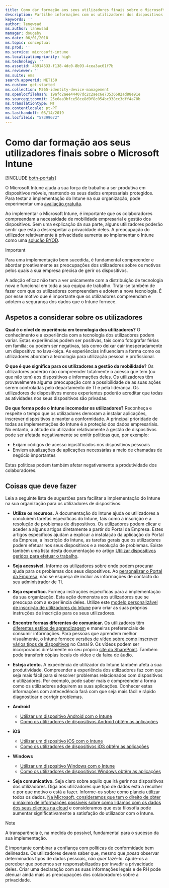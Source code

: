 ```yaml
---
title: Como dar formação aos seus utilizadores finais sobre o Microsoft Intune | Microsoft Intune
description: Partilhe informações com os utilizadores dos dispositivos para garantir o sucesso da sua implementação do Intune.
keywords: ''
author: lenewsad
ms.author: lanewsad
manager: dougeby
ms.date: 06/01/2018
ms.topic: conceptual
ms.prod: ''
ms.service: microsoft-intune
ms.localizationpriority: high
ms.technology: ''
ms.assetid: 48914533-f138-4dc0-8b93-4cea3ac61f7b
ms.reviewer: ''
ms.suite: ems
search.appverid: MET150
ms.custom: get-started
ms.collection: M365-identity-device-management
ms.openlocfilehash: 19afc2aee44407dc2c2aec6e73536682ad88e91e
ms.sourcegitcommit: 25e6aa3bfce58ce8d9f8c054bc338cc3dff4a78b
ms.translationtype: MT
ms.contentlocale: pt-PT
ms.lasthandoff: 03/14/2019
ms.locfileid: "57399672"
---
```

# <a name="how-to-educate-your-end-users-about-microsoft-intune"></a>Como dar formação aos seus utilizadores finais sobre o Microsoft Intune

[!INCLUDE [both-portals](./includes/note-for-both-portals.md)]

O Microsoft Intune ajuda a sua força de trabalho a ser produtiva em dispositivos móveis, mantendo os seus dados empresariais protegidos. Para testar a implementação do Intune na sua organização, pode experimentar uma [avaliação gratuita](app-sdk.md).

Ao implementar o Microsoft Intune, é importante que os colaboradores compreendam a necessidade de mobilidade empresarial e gestão dos dispositivos. Sem uma explicação da sua parte, alguns utilizadores poderão sentir que está a desrespeitar a privacidade deles. A preocupação do utilizador relativamente à privacidade aumenta ao implementar o Intune como uma [solução BYOD](/enterprise-mobility-security/solutions/byod-design-considerations-guide).

> [!Important]
> Para uma implementação bem sucedida, é fundamental compreender e abordar proativamente as preocupações dos utilizadores sobre os motivos pelos quais a sua empresa precisa de gerir os dispositivos.

A adoção eficaz não tem a ver unicamente com a distribuição de tecnologia nova e funcional em toda a sua equipa de trabalho. Trata-se também de fazer com que os utilizadores compreendam e adotem a nova tecnologia. É por esse motivo que é importante que os utilizadores compreendam e adotem a segurança dos dados que o Intune fornece. 

## <a name="things-to-consider-about-your-users"></a>Aspetos a considerar sobre os utilizadores

__Qual é o nível de experiência em tecnologia dos utilizadores?__ O conhecimento e a experiência com a tecnologia dos utilizadores podem variar. Estas experiências podem ser positivas, tais como fotografar férias em família; ou podem ser negativas, tais como deixar cair inesperadamente um dispositivo no lava-loiça. As experiências influenciam a forma como os utilizadores abordam a tecnologia para utilização pessoal e profissional.

__O que é que significa para os utilizadores a gestão da mobilidade?__ Os utilizadores poderão não compreender totalmente o acesso que tem (ou que não tem) aos dispositivos e informações deles. Os utilizadores têm provavelmente alguma preocupação com a possibilidade de as suas ações serem controladas pelo departamento de TI e pela liderança. Os utilizadores de dispositivos menos experientes poderão acreditar que todas as atividades nos seus dispositivos são privadas. 

__De que forma pode o Intune incomodar os utilizadores?__  Reconheça e respeite o tempo que os utilizadores demoram a instalar aplicações, inscrever dispositivos e manter a conformidade. A principal prioridade de todas as implementações do Intune é a proteção dos dados empresariais. No entanto, a atitude do utilizador relativamente à gestão de dispositivos pode ser afetada negativamente se emitir políticas que, por exemplo:  
* Exijam códigos de acesso injustificados nos dispositivos pessoais
* Enviem atualizações de aplicações necessárias a meio de chamadas de negócio importantes  

Estas políticas podem também afetar negativamente a produtividade dos colaboradores. 

## <a name="things-you-should-do"></a>Coisas que deve fazer

Leia a seguinte lista de sugestões para facilitar a implementação do Intune na sua organização para os utilizadores de dispositivos.

* __Utilize os recursos.__ A documentação do Intune ajuda os utilizadores a concluírem tarefas específicas do Intune, tais como a inscrição e a resolução de problemas de dispositivos. Os utilizadores podem clicar e aceder a alguns artigos diretamente a partir do Portal da Empresa. Estes artigos específicos ajudam a explicar a instalação da aplicação do Portal da Empresa, a inscrição do Intune, as tarefas gerais que os utilizadores podem efetuar nos seus dispositivos e a resolução de problemas. Existe também uma lista desta documentação no artigo [Utilizar dispositivos geridos para efetuar o trabalho](/intune-user-help/use-managed-devices-to-get-work-done).

* __Seja acessível.__ Informe os utilizadores sobre onde podem procurar ajuda para os problemas dos seus dispositivos. Ao [personalizar o Portal da Empresa](company-portal-customize.md), não se esqueça de incluir as informações de contacto do seu administrador de TI.

* __Seja específico.__ Forneça instruções específicas para a implementação da sua organização. Esta ação demonstra aos utilizadores que se preocupa com a experiência deles. Utilize este [modelo personalizável de inscrição de utilizadores do Intune](https://gallery.technet.microsoft.com/office/Intune-End-User-Enrollment-3a0c9b0c) para criar as suas próprias instruções de inscrição para os seus utilizadores.

* __Encontre formas diferentes de comunicar.__ Os utilizadores têm [diferentes estilos de aprendizagem](https://www.umassd.edu/dss/resources/facultystaff/howtoteachandaccommodate/howtoaccommodatedifferentlearningstyles/) e maneiras preferenciais de consumir informações. Para pessoas que aprendem melhor visualmente, o Intune fornece [versões de vídeo sobre como inscrever vários tipos de dispositivos](https://channel9.msdn.com/Series/IntuneEnrollment) no Canal 9. Os vídeos podem ser incorporados diretamente no seu próprio [site do SharePoint](https://support.office.com/article/Embed-a-video-from-Office-365-Video-59e19984-c34e-4be8-889b-f6fa93910581). Também pode transferir cópias locais do vídeo e da faixa de áudio.

* __Esteja atento.__ A experiência de utilizador do Intune também afeta a sua produtividade. Compreender a experiência dos utilizadores faz com que seja mais fácil para si resolver problemas relacionados com dispositivos e utilizadores. Por exemplo, pode saber mais e compreender a forma como os utilizadores adquirem as suas aplicações. Conhecer estas informações com antecedência fará com que seja mais fácil e rápido diagnosticar e corrigir problemas.

* **Android**
  * [Utilizar um dispositivo Android com o Intune](/intune-user-help/using-your-android-device-with-intune)
  * [Como os utilizadores de dispositivos Android obtêm as aplicações](end-user-apps-android.md)

* **iOS**
  * [Utilizar um dispositivo iOS com o Intune](/intune-user-help/using-your-ios-device-with-intune)
  * [Como os utilizadores de dispositivos iOS obtêm as aplicações](end-user-apps-ios.md)

* **Windows**
  * [Utilizar um dispositivo Windows com o Intune](/intune-user-help/using-your-windows-device-with-intune)
  * [Como os utilizadores de dispositivos Windows obtêm as aplicações](end-user-apps-windows.md)

* __Seja comunicativo.__ Seja claro sobre aquilo que irá gerir nos dispositivos dos utilizadores. Diga aos utilizadores que tipo de dados está a recolher e por que motivo o está a fazer. Informe-os sobre como planeia utilizar todos os dados. [Na Microsoft, consideramos que tem o direito de obter o máximo de informações possíveis sobre como lidamos com os dados dos seus clientes na cloud](https://www.microsoft.com/trustcenter/about/transparency) e consideramos que esta filosofia pode aumentar significativamente a satisfação do utilizador com o Intune.

>[!Note]
> A transparência é, na medida do possível, fundamental para o sucesso da sua implementação.

É importante combinar a confiança com políticas de conformidade bem delineadas. Os utilizadores devem saber que, mesmo que *possa* observar determinados tipos de dados pessoais, não *quer* fazê-lo. Ajude-os a perceber que podemos ser responsabilizados por invadir a privacidade deles. Criar uma declaração com as suas informações legais e de RH pode atenuar ainda mais as preocupações dos colaboradores sobre a privacidade.
